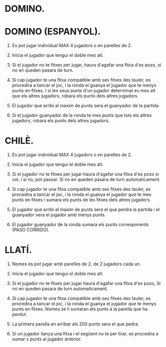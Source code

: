 # DOMINO.

# DOMINO (ESPANYOL).
1. Es pot jugar individual MAX 4 jugadors o en parelles de 2.


2. Inicia el jugador que tengui el doble mes alt.


4. Si el jugador no te fitxes per jugar, haura d'agafar una fitxa d'es pozo, si no en queden pasara de turn. 


 4. Si cap jugador te una fitxa compatible amb ses fitxes des tauler, es procedira a tancar el joc, i la ronda el guanya el jugador que te menys punts en fitxes. I si les seus punts d'un jugador determinat es mes alt que els altres jugadors, robara els punts dels altres jugadors.


 5. El jugador que arribi al maxim de punts sera el guanyador de la partida.


 6. Si el jugador guanyador de la ronda te mes punts que tots els altres jugadors, robara els punts dels altres jugadors.
 


# CHILÈ.
1. Es pot jugar individual MAX 4 jugadors o en parelles de 2.


2. Inicia el jugador que tengui el doble mes alt.


3. Si el jugador no te fitxes per jugar haura d'agafar una fitxa d'es pozo si vol, i si no, pot passar. Si no en queden pasara de turn automaticament.


4. Si cap jugador te una fitxa compatible amb ses fitxes des tauler, es procedira a tancar el joc, i la ronda el guanya el jugador que te mes punts en fitxes i sumara els punts de les fitxes dels altres jugadors.


5. El jugador que arribi al maxim de punts sera el que perdra la partida i el guanyador sera el jugador amb menys punts.


6. El jugador guanyador de la ronda sumara els punts corresponents (PASO CORRIDO).


# LLATÍ.
1. Nomes es pot jugar amb parelles de 2, de 2 jugadors cada un.


2. Inicia el jugador que tengui el doble mes alt.


3. Si el jugador no te fitxes per jugar haura d'agafar una fitxa d'es pozo, Si no en queden pasara de turn automaticament.


4. Si cap jugador te una fitxa compatible amb ses fitxes des tauler, es procedira a tancar el joc, i la ronda el guanya el jugador que te menys punts en fitxes. Nomes se li sumaran els punts a la parella que ha perdut.


5. La primera parella en arribar als 200 punts sera el que pedra.


6. Si un jugador llança una fitxa i el següent no te per tirar, es procedira a sumar x punts al jugador anterior.